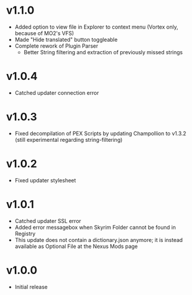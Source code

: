 # v1.1.0

- Added option to view file in Explorer to context menu (Vortex only, because of MO2's VFS)
- Made "Hide translated" button toggleable
- Complete rework of Plugin Parser
  - Better String filtering and extraction of previously missed strings

# v1.0.4

- Catched updater connection error

# v1.0.3

- Fixed decompilation of PEX Scripts by updating Champollion to v1.3.2 (still experimental regarding string-filtering)

# v1.0.2

- Fixed updater stylesheet

# v1.0.1

- Catched updater SSL error
- Added error messagebox when Skyrim Folder cannot be found in Registry
- This update does not contain a dictionary.json anymore; it is instead available as Optional File at the Nexus Mods page

# v1.0.0

- Initial release
